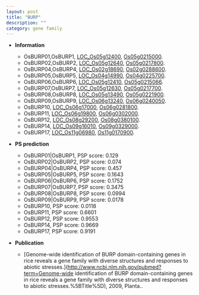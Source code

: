 ```yaml
---
layout: post
title: "BURP"
description: ""
category: gene family
---
```


* **Information**  
    + OsBURP01,OsBURP1, [LOC_Os05g12400](http://rice.uga.edu/cgi-bin/ORF_infopage.cgi?orf=LOC_Os05g12400), [Os05g0215000](http://rapdb.dna.affrc.go.jp/viewer/gbrowse_details/irgsp1?name=Os05g0215000).
    + OsBURP02,OsBURP2, [LOC_Os05g12640](http://rice.uga.edu/cgi-bin/ORF_infopage.cgi?orf=LOC_Os05g12640), [Os05g0217800](http://rapdb.dna.affrc.go.jp/viewer/gbrowse_details/irgsp1?name=Os05g0217800).
    + OsBURP04,OsBURP4, [LOC_Os02g18690](http://rice.uga.edu/cgi-bin/ORF_infopage.cgi?orf=LOC_Os02g18690), [Os02g0288600](http://rapdb.dna.affrc.go.jp/viewer/gbrowse_details/irgsp1?name=Os02g0288600).
    + OsBURP05,OsBURP5, [LOC_Os04g14990](http://rice.uga.edu/cgi-bin/ORF_infopage.cgi?orf=LOC_Os04g14990), [Os04g0225700](http://rapdb.dna.affrc.go.jp/viewer/gbrowse_details/irgsp1?name=Os04g0225700).
    + OsBURP06,OsBURP6, [LOC_Os05g12410](http://rice.uga.edu/cgi-bin/ORF_infopage.cgi?orf=LOC_Os05g12410), [Os05g0215066](http://rapdb.dna.affrc.go.jp/viewer/gbrowse_details/irgsp1?name=Os05g0215066).
    + OsBURP07,OsBURP7, [LOC_Os05g12630](http://rice.uga.edu/cgi-bin/ORF_infopage.cgi?orf=LOC_Os05g12630), [Os05g0217700](http://rapdb.dna.affrc.go.jp/viewer/gbrowse_details/irgsp1?name=Os05g0217700).
    + OsBURP08,OsBURP8, [LOC_Os05g13490](http://rice.uga.edu/cgi-bin/ORF_infopage.cgi?orf=LOC_Os05g13490), [Os05g0221900](http://rapdb.dna.affrc.go.jp/viewer/gbrowse_details/irgsp1?name=Os05g0221900).
    + OsBURP09,OsBURP9, [LOC_Os06g13240](http://rice.uga.edu/cgi-bin/ORF_infopage.cgi?orf=LOC_Os06g13240), [Os06g0240050](http://rapdb.dna.affrc.go.jp/viewer/gbrowse_details/irgsp1?name=Os06g0240050).
    + OsBURP10, [LOC_Os06g17000](http://rice.uga.edu/cgi-bin/ORF_infopage.cgi?orf=LOC_Os06g17000), [Os06g0281800](http://rapdb.dna.affrc.go.jp/viewer/gbrowse_details/irgsp1?name=Os06g0281800).
    + OsBURP11, [LOC_Os06g19800](http://rice.uga.edu/cgi-bin/ORF_infopage.cgi?orf=LOC_Os06g19800), [Os06g0302000](http://rapdb.dna.affrc.go.jp/viewer/gbrowse_details/irgsp1?name=Os06g0302000).
    + OsBURP12, [LOC_Os08g29200](http://rice.uga.edu/cgi-bin/ORF_infopage.cgi?orf=LOC_Os08g29200), [Os08g0380100](http://rapdb.dna.affrc.go.jp/viewer/gbrowse_details/irgsp1?name=Os08g0380100).
    + OsBURP14, [LOC_Os09g16010](http://rice.uga.edu/cgi-bin/ORF_infopage.cgi?orf=LOC_Os09g16010), [Os09g0329000](http://rapdb.dna.affrc.go.jp/viewer/gbrowse_details/irgsp1?name=Os09g0329000).
    + OsBURP17, [LOC_Os11g06980](http://rice.uga.edu/cgi-bin/ORF_infopage.cgi?orf=LOC_Os11g06980), [Os11g0170900](http://rapdb.dna.affrc.go.jp/viewer/gbrowse_details/irgsp1?name=Os11g0170900).

* **PS prediction**
    + OsBURP01|OsBURP1, PSP score: 0.129
    + OsBURP02|OsBURP2, PSP score: 0.074
    + OsBURP04|OsBURP4, PSP score: 0.457
    + OsBURP05|OsBURP5, PSP score: 0.1643
    + OsBURP06|OsBURP6, PSP score: 0.1752
    + OsBURP07|OsBURP7, PSP score: 0.3475
    + OsBURP08|OsBURP8, PSP score: 0.0994
    + OsBURP09|OsBURP9, PSP score: 0.0178
    + OsBURP10, PSP score: 0.0118
    + OsBURP11, PSP score: 0.6601
    + OsBURP12, PSP score: 0.9553
    + OsBURP14, PSP score: 0.9669
    + OsBURP17, PSP score: 0.9191

* **Publication**  
    + [Genome-wide identification of BURP domain-containing genes in rice reveals a gene family with diverse structures and responses to abiotic stresses.](http://www.ncbi.nlm.nih.gov/pubmed?term=Genome-wide identification of BURP domain-containing genes in rice reveals a gene family with diverse structures and responses to abiotic stresses.%5BTitle%5D), 2009, Planta..


